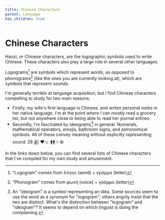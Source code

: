 ```yaml
---
title: Chinese Characters
parent: Language
has_children: true
---
```


# Chinese Characters

Hanzi, or Chinese characters, are the logographic symbols used to write Chinese. 
These characters also play a large role in several other languages.

Logograms[^logogrammeaning] are symbols which represent *words*, as opposed to phonograms[^phonogrammeaning] (like the ones you are currently looking at), which are symbols that represent *sounds*.

I'm generally terrible at language acquisition, but I find Chinese characters compelling to study for two main reasons:

- Firstly, my wife's first language is Chinese, and writes personal notes in her native language. I'm at the point where I can *mostly* read a grocery list, but not anywhere close to being able to read her journal entries. 
- Secondly, I'm fascinated by ideograms[^ideogramnote] in general. Numerals, mathematical operators, emojis, bathroom signs, and astronomical symbols. All of these convey meaning without explicitly representing sound: 28 ∯∫ ❤︎☺ 🚺🚹 ☾🜨

In the links down below, you can find several lists of Chinese characters that I've compiled for my own study and amusement.


[^logogrammeaning]: "Logogram" comes from λόγος (word) + γράμμα (letter)

[^phonogrammeaning]: "Phonogram" comes from φωνή (voice) + γράμμα (letter)

[^ideogramnote]: An "ideogram" is a symbol representing an idea. Some sources seem to use the word as a synonym for "logogram"; others angrily insist that the two are distinct. What's the distinction between "logogram" and "ideogram"? It seems to depend on which linguist is doing the complaining.


